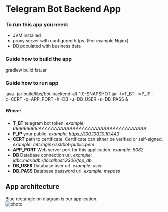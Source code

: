 # Telegram Bot Backend App
### To run this app you need:
- JVM installed
- proxy server with configured https. (For example Nginx)
- DB populated with business data

### Guide how to build the app
gradlew build fatJar

### Guide how to run app
java -jar build/libs/bot-backend-all-1.0-SNAPSHOT.jar 
 -t=T_BT
 -i=P_IP
 -c=CERT
 -p=APP_PORT
 -h=DB
 -u=DB_USER
 -s=DB_PASS
 &

##### Where:
- **T_BT** telegram bot token. _example: 666666666:AAAAAAAAAAAAAAAAAAAAAAAAAAAAAAAAAAA_
- **P_IP** your public. _example: https://100.100.10.10:443_
- **CERT** path to certificate. Certificate can either be verified or self-signed. _example: /etc/nginx/ssl/bot-public.pem_
- **APP_PORT** Web server port for this application. _example: 8082_
- **DB** Database connection url. _example: jdbc:mariadb://localhost:3306/fop_db_
- **DB_USER** Database user url. _example: user_
- **DB_PASS** Database password url. _example: mypass_

## App architecture
Blue rectangle on diagram is our application.
<br />![photo](https://raw.githubusercontent.com/e1-one/TelegramBotBackend/fop-bot/docs/TelegramBotArchitecture.png)